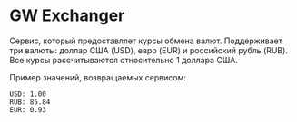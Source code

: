 # GW Exchanger

Сервис, который предоставляет курсы обмена валют. Поддерживает три валюты: доллар США (USD), евро (EUR) и российский рубль (RUB). Все курсы рассчитываются относительно 1 доллара США.

Пример значений, возвращаемых сервисом:

```
USD: 1.00
RUB: 85.84
EUR: 0.93
```
